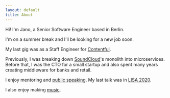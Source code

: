 ```yaml
---
layout: default
title: About
---
```

Hi! I'm Jano, a Senior Software Engineer based in Berlin.

I'm on a summer break and I'll be looking for a new job soon.

My last gig was as a Staff Engineer for [Contentful][contentful].

Previously, I was breaking down [SoundCloud][soundcloud]'s monolith into
microservices. Before that, I was the CTO for a small startup and also spent
many years creating middleware for banks and retail.

I enjoy mentoring and [public speaking](/talks). My last talk was in
[LISA 2020][lisa].

I also enjoy making [music][music].

[contentful]: https://contentful.com
[soundcloud]: https://soundcloud.com
[lisa]: https://www.usenix.org/conference/lisa19/presentation/gonzalez
[music]: https://soundcloud.com/janogonzalez
